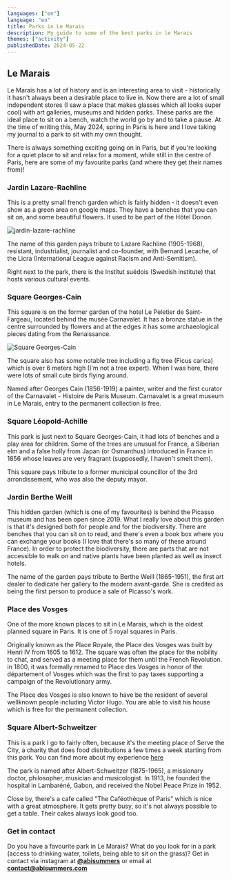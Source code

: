 ```yaml
---
languages: ["en"]
language: "en"
title: Parks in Le Marais
description: My guide to some of the best parks in le Marais
themes: ["activity"]
publishedDate: 2024-05-22
---
```


## Le Marais

Le Marais has a lot of history and is an interesting area to visit - historically it hasn't always been a desirable place to live in. Now there are a lot of small independent stores (I saw a place that makes glasses which all looks super cool) with art galleries, museums and hidden parks. These parks are the ideal place to sit on a bench, watch the world go by and to take a pause. At the time of writing this, May 2024, spring in Paris is here and I love taking my journal to a park to sit with my own thought.

There is always something exciting going on in Paris, but if you're looking for a quiet place to sit and relax for a moment, while still in the centre of Paris, here are some of my favourite parks (and where they get their names from)!

### Jardin Lazare-Rachline

This is a pretty small french garden which is fairly hidden - it doesn't even show as a green area on google maps. They have a benches that you can sit on, and some beautiful flowers. It used to be part of the Hôtel Donon.

![jardin-lazare-rachline](./images/jardin-lazare-rachline.jpg)

The name of this garden pays tribute to Lazare Rachline (1905-1968), resistant, industrialist, journalist and co-founder, with Bernard Lecache, of the Licra (International League against Racism and Anti-Semitism).

Right next to the park, there is the Institut suédois (Swedish institute) that hosts various cultural events.

### Square Georges-Cain

This square is on the former garden of the hotel Le Peletier de Saint-Fargeau, located behind the musée Carnavalet. It has a bronze statue in the centre surrounded by flowers and at the edges it has some archaeological pieces dating from the Renaissance.

![Square Georges-Cain](./images/square-georges-cain.jpg)

The square also has some notable tree including a fig tree (Ficus carica) which is over 6 meters high (I'm not a tree expert). When I was here, there were lots of small cute birds flying around.

Named after Georges Cain (1856-1919) a painter, writer and the first curator of the Carnavalet - Histoire de Paris Museum. Carnavalet is a great museum in Le Marais, entry to the permanent collection is free.

### Square Léopold-Achille

This park is just next to Square Georges-Cain, it had lots of benches and a play area for children. Some of the trees are unusual for France, a Siberian elm and a false holly from Japan (or Osmanthus) introduced in France in 1856 whose leaves are very fragrant (supposedly, I haven't smelt them).

This square pays tribute to a former municipal councillor of the 3rd arrondissement, who was also the deputy mayor.

### Jardin Berthe Weill

This hidden garden (which is one of my favourites) is behind the Picasso museum and has been open since 2019. What I really love about this garden is that it's designed both for people and for the biodiversity. There are benches that you can sit on to read, and there's even a book box where you can exchange your books (I love that there's so many of these around France). In order to protect the biodiversity, there are parts that are not accessible to walk on and native plants have been planted as well as insect hotels.

The name of the garden pays tribute to Berthe Weill (1865-1951), the first art dealer to dedicate her gallery to the modern avant-garde. She is credited as being the first person to produce a sale of Picasso's work.

### Place des Vosges

One of the more known places to sit in Le Marais, which is the oldest planned square in Paris. It is one of 5 royal squares in Paris.

Originally known as the Place Royale, the Place des Vosges was built by Henri IV from 1605 to 1612. The square was often the place for the nobility to chat, and served as a meeting place for them until the French Revolution. in 1800, it was formally renamed to Place des Vosges in honor of the département of Vosges which was the first to pay taxes supporting a campaign of the Revolutionary army.

The Place des Vosges is also known to have be the resident of several wellknown people including Victor Hugo. You are able to visit his house which is free for the permanent collection.

### Square Albert-Schweitzer

This is a park I go to fairly often, because it's the meeting place of Serve the City, a charity that does food distributions a few times a week starting from this park. You can find more about my experience [here](/articles/volunteering)

The park is named after Albert-Schweitzer (1875-1965), a missionary doctor, philosopher, musician and musicologist. In 1913, he founded the hospital in Lambaréné, Gabon, and received the Nobel Peace Prize in 1952.

Close by, there's a cafe called "The Caféothèque of Paris" which is nice with a great atmosphere. It gets pretty busy, so it's not always possible to get a table. Their cakes always look good too.

<!-- ### Jardin des Rosiers Joseph Migneret -->

<!--
### Jardin Roger-Priou-Valjean



### Jardin Arnaud Beltrame

### Square du Temple - Elie Wiesel

### Jardin Anne Frank

### Square Charles-Victor Langlois

### Hôtel-Salé-Léonor-Fini Garden
 -->

### Get in contact

Do you have a favourite park in Le Marais? What do you look for in a park (access to drinking water, toilets, being able to sit on the grass)? Get in contact via instagram at **[@abisummers](https://www.instagram.com/abisummers/)** or email at **[contact@abisummers.com](mailto:contact@abisummers.com)**
